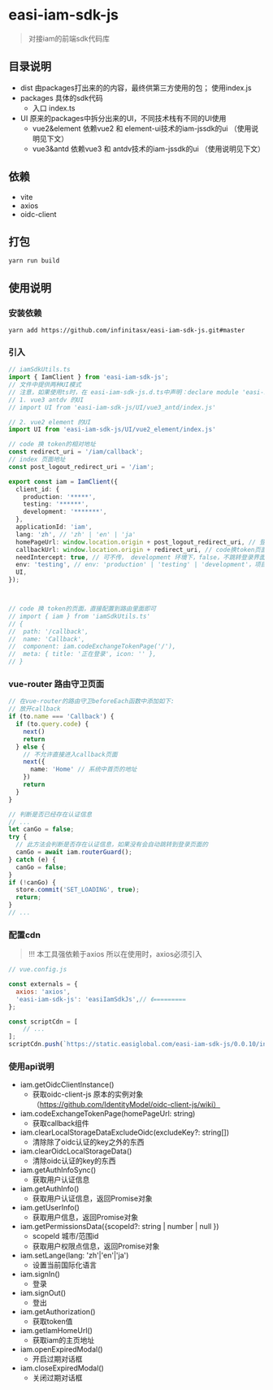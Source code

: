 # easi-iam-sdk-js
> 对接iam的前端sdk代码库

## 目录说明
- dist 由packages打出来的的内容，最终供第三方使用的包； 使用index.js
- packages 具体的sdk代码
    - 入口 index.ts
- UI  原来的packages中拆分出来的UI，不同技术栈有不同的UI使用
  - vue2&element 依赖vue2 和 element-ui技术的iam-jssdk的ui （使用说明见下文）
  - vue3&antd 依赖vue3 和 antdv技术的iam-jssdk的ui （使用说明见下文）

## 依赖
- vite
- axios
- oidc-client

## 打包
```
yarn run build
```

## 使用说明
### 安装依赖
```text
yarn add https://github.com/infinitasx/easi-iam-sdk-js.git#master
```
### 引入
```ts
// iamSdkUtils.ts
import { IamClient } from 'easi-iam-sdk-js';
// 文件中提供两种UI模式
// 注意，如果使用ts时，在 easi-iam-sdk-js.d.ts中声明：declare module 'easi-iam-sdk-js/UI/vue3_antd/index.js';
// 1. vue3 antdv 的UI 
// import UI from 'easi-iam-sdk-js/UI/vue3_antd/index.js'

// 2. vue2 element 的UI
import UI from 'easi-iam-sdk-js/UI/vue2_element/index.js'

// code 换 token的相对地址
const redirect_uri = '/iam/callback';
// index 页面地址
const post_logout_redirect_uri = '/iam';

export const iam = IamClient({
  client_id: {
    production: '*****',
    testing: '******',
    development: '*******',
  },
  applicationId: 'iam',
  lang: 'zh', // 'zh' | 'en' | 'ja'
  homePageUrl: window.location.origin + post_logout_redirect_uri, // 登录成功后跳转的主页
  callbackUrl: window.location.origin + redirect_uri, // code换token页面
  needIntercept: true, // 可不传， development 环境下，false，不跳转登录界面
  env: 'testing', // env: 'production' | 'testing' | 'development'，项目对应的运行环境
  UI,
});



// code 换 token的页面，直接配置到路由里面即可
// import { iam } from 'iamSdkUtils.ts'
// {
//  path: '/callback',
//  name: 'Callback',
//  component: iam.codeExchangeTokenPage('/'),
//  meta: { title: '正在登录', icon: '' },
// }
```

### vue-router 路由守卫页面
```ts
// 在vue-router的路由守卫beforeEach函数中添加如下:
// 放开callback
if (to.name === 'Callback') {
  if (to.query.code) {
    next()
    return
  } else {
    // 不允许直接进入callback页面
    next({
      name: 'Home' // 系统中首页的地址
    })
    return
  }
}

// 判断是否已经存在认证信息
// ...
let canGo = false;
try {
  // 此方法会判断是否存在认证信息，如果没有会自动跳转到登录页面的  
  canGo = await iam.routerGuard();
} catch (e) {
  canGo = false;
}
if (!canGo) {
  store.commit('SET_LOADING', true);
  return;
}
// ...
```

### 配置cdn
> !!! 本工具强依赖于axios
> 所以在使用时，axios必须引入
```js
// vue.config.js

const externals = {
  axios: 'axios',
  'easi-iam-sdk-js': 'easiIamSdkJs',// 《=========
};

const scriptCdn = [
    // ...
];
scriptCdn.push(`https://static.easiglobal.com/easi-iam-sdk-js/0.0.10/index.js`);
```

### 使用api说明
- iam.getOidcClientInstance()
    - 获取oidc-client-js 原本的实例对象（https://github.com/IdentityModel/oidc-client-js/wiki）
- iam.codeExchangeTokenPage(homePageUrl: string)
    - 获取callback组件
- iam.clearLocalStorageDataExcludeOidc(excludeKey?: string[])
    - 清除除了oidc认证的key之外的东西
- iam.clearOidcLocalStorageData()
    - 清除oidc认证的key的东西
- iam.getAuthInfoSync()
    - 获取用户认证信息
- iam.getAuthInfo()
    - 获取用户认证信息，返回Promise对象
- iam.getUserInfo()
    - 获取用户信息，返回Promise对象
- iam.getPermissionsData({scopeId?: string | number | null })
    - scopeId 城市/范围id
    - 获取用户权限点信息，返回Promise对象
- iam.setLange(lang: 'zh'|'en'|'ja')  
    - 设置当前国际化语言
- iam.signIn()
    - 登录
- iam.signOut()
    - 登出
- iam.getAuthorization()
    - 获取token值
- iam.getIamHomeUrl()
    - 获取iam的主页地址
- iam.openExpiredModal()
    - 开启过期对话框
- iam.closeExpiredModal()
    - 关闭过期对话框
